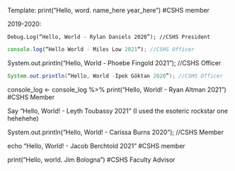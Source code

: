 Template:
print(“Hello, word. name_here year_here”) #CSHS member

2019-2020:
```
Debug.Log(“Hello, World - Rylan Daniels 2020”); //CSHS President
```
```javascript
console.log(“Hello World - Miles Low 2021”); //CSHS Officer
```
System.out.println(“Hello, World - Phoebe Fingold 2021”); //CSHS Officer
```java
System.out.println(“Hello, World -İpek Göktan 2020”); //CSHS Officer
```
console_log <- console_log %>% print(“Hello, World! - Ryan Altman 2021”) #CSHS Member

Say “Hello, World! - Leyth Toubassy 2021” (I used the esoteric rockstar one hehehehe)

System.out.println(“Hello, World! - Carissa Burns 2020”); //CSHS Member

echo “Hello, World! - Jacob Berchtold 2021”  #CSHS member

print(“Hello, world. Jim Bologna”) #CSHS Faculty Advisor



